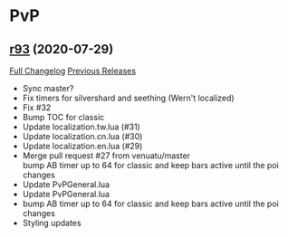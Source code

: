 # <DBM> PvP

## [r93](https://github.com/DeadlyBossMods/DBM-PvP/tree/r93) (2020-07-29)
[Full Changelog](https://github.com/DeadlyBossMods/DBM-PvP/compare/r91...r93) [Previous Releases](https://github.com/DeadlyBossMods/DBM-PvP/releases)

- Sync master?  
- Fix timers for silvershard and seething (Wern't localized)  
- Fix #32  
- Bump TOC for classic  
- Update localization.tw.lua (#31)  
- Update localization.cn.lua (#30)  
- Update localization.en.lua (#29)  
- Merge pull request #27 from venuatu/master  
    bump AB timer up to 64 for classic and keep bars active until the poi changes  
- Update PvPGeneral.lua  
- Update PvPGeneral.lua  
- bump AB timer up to 64 for classic and keep bars active until the poi changes  
- Styling updates  
